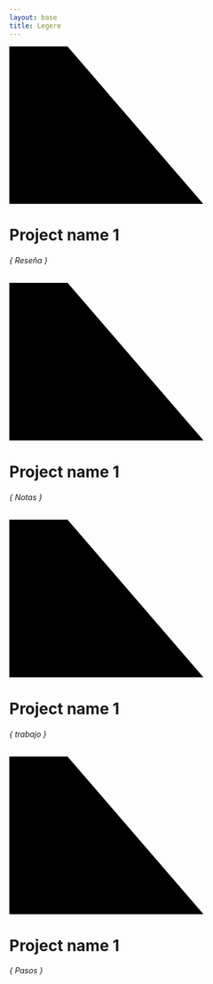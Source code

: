 ```yaml
---
layout: base
title: Legere
---
```


<div data-sr="wait 1.9s, ease-in-out 100px" class='major-container'>
<div class="slider-container">
  <div class="slider-control left inactive"></div>
  <div class="slider-control right"></div>
  <div class="slider">
    <div class="slide slide-0 active">
      <div class="slide__bg"></div>
      <div class="slide__content">
        <svg class="slide__overlay" viewBox="0 0 720 405" preserveAspectRatio="xMaxYMax slice">
          <path class="slide__overlay-path" d="M0,0 150,0 500,405 0,405" />
        </svg>
          <div class='pag'>
          <div class='text-frame'>
            <div class="slide__text">
              <h1 data-sr="enter bottom, roll 45deg, over 2s" class="slide__text-heading">Project name 1</h1>
            </div>
          </div>
          <div class="slide__text description">
        <!-- heading description -->
              <h6 class="slide__text-heading description">{ Reseña }</h6>
          </div>
        </div>
      </div>
    </div>
    <div class="slide slide-1 ">
      <div class="slide__bg"></div>
      <div class="slide__content">
        <svg class="slide__overlay" viewBox="0 0 720 405" preserveAspectRatio="xMaxYMax slice">
          <path class="slide__overlay-path" d="M0,0 150,0 500,405 0,405" />
        </svg>
          <div class='pag'>
          <div class='text-frame'>
            <div class="slide__text">
              <h1 data-sr="enter bottom, roll 45deg, over 2s" class="slide__text-heading">Project name 1</h1>
            </div>
          </div>
        <div class="slide__text description">
          <!-- heading description -->
            <h6 class="slide__text-heading description">{ Notas }</h6>
        </div>
        </div>
      </div>
    </div>
    <div class="slide slide-2">
      <div class="slide__bg"></div>
      <div class="slide__content">
        <svg class="slide__overlay" viewBox="0 0 720 405" preserveAspectRatio="xMaxYMax slice">
          <path class="slide__overlay-path" d="M0,0 150,0 500,405 0,405" />
        </svg>
        <div class='pag'>
          <div class='text-frame'>
            <div class="slide__text">
              <h1 data-sr="enter bottom, roll 45deg, over 2s" class="slide__text-heading">Project name 1</h1>
            </div>
          </div>
          <div class="slide__text description">
            <!-- heading description -->
              <h6 class="slide__text-heading description">{ trabajo }</h6>
          </div>
        </div>
      </div>
    </div>
    <div class="slide slide-3">
      <div class="slide__bg"></div>
      <div class="slide__content">
        <svg class="slide__overlay" viewBox="0 0 720 405" preserveAspectRatio="xMaxYMax slice">
          <path class="slide__overlay-path" d="M0,0 150,0 500,405 0,405" />
        </svg>
        <div class='pag'>
          <div class='text-frame'>
            <div class="slide__text">
              <h1 data-sr="enter bottom, roll 45deg, over 2s" class="slide__text-heading">Project name 1</h1>
            </div>
          </div>
          <div class="slide__text description">
            <!-- heading description -->
              <h6 class="slide__text-heading description">{ Pasos }</h6>
          </div>
        </div>
      </div>
    </div>
  </div>
</div>
</div>